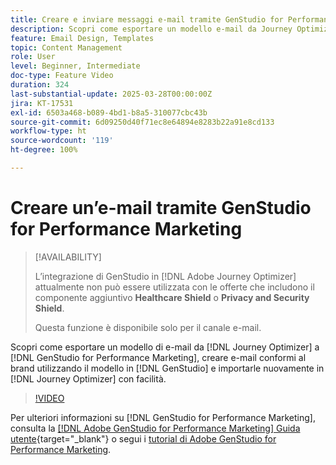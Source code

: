 ```yaml
---
title: Creare e inviare messaggi e-mail tramite GenStudio for Performance Marketing
description: Scopri come esportare un modello e-mail da Journey Optimizer a GenStudio for Performance Marketing, creare e-mail conformi al brand utilizzando il modello in GenStudio e importarle nuovamente in Journey Optimizer con facilità.
feature: Email Design, Templates
topic: Content Management
role: User
level: Beginner, Intermediate
doc-type: Feature Video
duration: 324
last-substantial-update: 2025-03-28T00:00:00Z
jira: KT-17531
exl-id: 6503a468-b089-4bd1-b8a5-310077cbc43b
source-git-commit: 6d09250d40f71ec8e64894e8283b22a91e8cd133
workflow-type: ht
source-wordcount: '119'
ht-degree: 100%

---
```


# Creare un’e-mail tramite GenStudio for Performance Marketing

>[!AVAILABILITY]
>
>L’integrazione di GenStudio in [!DNL Adobe Journey Optimizer] attualmente non può essere utilizzata con le offerte che includono il componente aggiuntivo **Healthcare Shield** o **Privacy and Security Shield**.
>
>Questa funzione è disponibile solo per il canale e-mail.

Scopri come esportare un modello di e-mail da [!DNL Journey Optimizer] a [!DNL GenStudio for Performance Marketing], creare e-mail conformi al brand utilizzando il modello in [!DNL GenStudio] e importarle nuovamente in [!DNL Journey Optimizer] con facilità.

>[!VIDEO](https://video.tv.adobe.com/v/3456038/?learn=on&enablevpops)

Per ulteriori informazioni su [!DNL GenStudio for Performance Marketing], consulta la [[!DNL Adobe GenStudio for Performance Marketing] Guida utente](https://experienceleague.adobe.com/it/docs/genstudio-for-performance-marketing/user-guide/home){target="_blank"} o segui i [tutorial di Adobe GenStudio for Performance Marketing](https://experienceleague.adobe.com/it/docs/genstudio-for-performance-marketing-learn/tutorials/overview).
